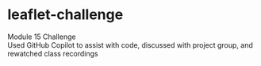 # leaflet-challenge
Module 15 Challenge
</br>
Used GitHub Copilot to assist with code, discussed with project group, and rewatched class recordings
